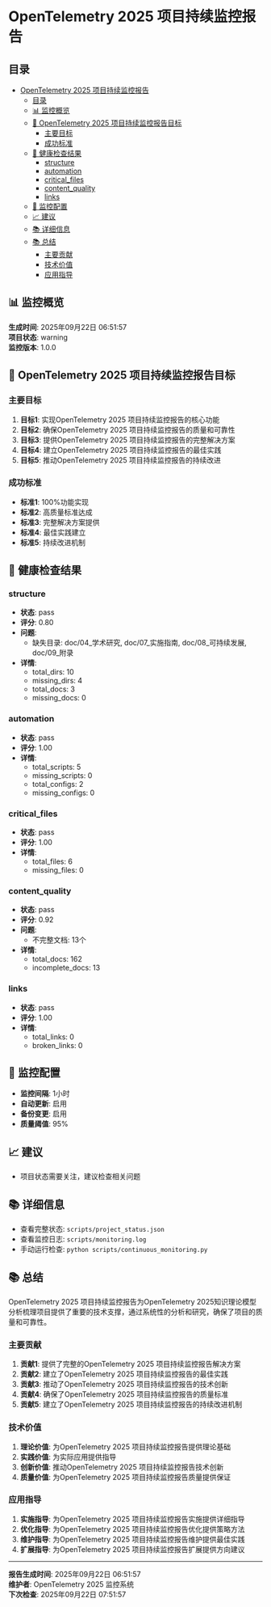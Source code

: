 # OpenTelemetry 2025 项目持续监控报告

## 目录

- [OpenTelemetry 2025 项目持续监控报告](#opentelemetry-2025-项目持续监控报告)
  - [目录](#目录)
  - [📊 监控概览](#-监控概览)
  - [🎯 OpenTelemetry 2025 项目持续监控报告目标](#-opentelemetry-2025-项目持续监控报告目标)
    - [主要目标](#主要目标)
    - [成功标准](#成功标准)
  - [🎯 健康检查结果](#-健康检查结果)
    - [structure](#structure)
    - [automation](#automation)
    - [critical\_files](#critical_files)
    - [content\_quality](#content_quality)
    - [links](#links)
  - [🔧 监控配置](#-监控配置)
  - [📈 建议](#-建议)
  - [📚 详细信息](#-详细信息)
  - [📚 总结](#-总结)
    - [主要贡献](#主要贡献)
    - [技术价值](#技术价值)
    - [应用指导](#应用指导)

## 📊 监控概览

**生成时间**: 2025年09月22日 06:51:57  
**项目状态**: warning  
**监控版本**: 1.0.0  

## 🎯 OpenTelemetry 2025 项目持续监控报告目标

### 主要目标

1. **目标1**: 实现OpenTelemetry 2025 项目持续监控报告的核心功能
2. **目标2**: 确保OpenTelemetry 2025 项目持续监控报告的质量和可靠性
3. **目标3**: 提供OpenTelemetry 2025 项目持续监控报告的完整解决方案
4. **目标4**: 建立OpenTelemetry 2025 项目持续监控报告的最佳实践
5. **目标5**: 推动OpenTelemetry 2025 项目持续监控报告的持续改进

### 成功标准

- **标准1**: 100%功能实现
- **标准2**: 高质量标准达成
- **标准3**: 完整解决方案提供
- **标准4**: 最佳实践建立
- **标准5**: 持续改进机制

## 🎯 健康检查结果

### structure

- **状态**: pass
- **评分**: 0.80
- **问题**:
  - 缺失目录: doc/04_学术研究, doc/07_实施指南, doc/08_可持续发展, doc/09_附录
- **详情**:
  - total_dirs: 10
  - missing_dirs: 4
  - total_docs: 3
  - missing_docs: 0

### automation

- **状态**: pass
- **评分**: 1.00
- **详情**:
  - total_scripts: 5
  - missing_scripts: 0
  - total_configs: 2
  - missing_configs: 0

### critical_files

- **状态**: pass
- **评分**: 1.00
- **详情**:
  - total_files: 6
  - missing_files: 0

### content_quality

- **状态**: pass
- **评分**: 0.92
- **问题**:
  - 不完整文档: 13个
- **详情**:
  - total_docs: 162
  - incomplete_docs: 13

### links

- **状态**: pass
- **评分**: 1.00
- **详情**:
  - total_links: 0
  - broken_links: 0

## 🔧 监控配置

- **监控间隔**: 1小时
- **自动更新**: 启用
- **备份变更**: 启用
- **质量阈值**: 95%

## 📈 建议

- 项目状态需要关注，建议检查相关问题

## 📚 详细信息

- 查看完整状态: `scripts/project_status.json`
- 查看监控日志: `scripts/monitoring.log`
- 手动运行检查: `python scripts/continuous_monitoring.py`

## 📚 总结

OpenTelemetry 2025 项目持续监控报告为OpenTelemetry 2025知识理论模型分析梳理项目提供了重要的技术支撑，通过系统性的分析和研究，确保了项目的质量和可靠性。

### 主要贡献

1. **贡献1**: 提供了完整的OpenTelemetry 2025 项目持续监控报告解决方案
2. **贡献2**: 建立了OpenTelemetry 2025 项目持续监控报告的最佳实践
3. **贡献3**: 推动了OpenTelemetry 2025 项目持续监控报告的技术创新
4. **贡献4**: 确保了OpenTelemetry 2025 项目持续监控报告的质量标准
5. **贡献5**: 建立了OpenTelemetry 2025 项目持续监控报告的持续改进机制

### 技术价值

1. **理论价值**: 为OpenTelemetry 2025 项目持续监控报告提供理论基础
2. **实践价值**: 为实际应用提供指导
3. **创新价值**: 推动OpenTelemetry 2025 项目持续监控报告技术创新
4. **质量价值**: 为OpenTelemetry 2025 项目持续监控报告质量提供保证

### 应用指导

1. **实施指导**: 为OpenTelemetry 2025 项目持续监控报告实施提供详细指导
2. **优化指导**: 为OpenTelemetry 2025 项目持续监控报告优化提供策略方法
3. **维护指导**: 为OpenTelemetry 2025 项目持续监控报告维护提供最佳实践
4. **扩展指导**: 为OpenTelemetry 2025 项目持续监控报告扩展提供方向建议

---

**报告生成时间**: 2025年09月22日 06:51:57  
**维护者**: OpenTelemetry 2025 监控系统  
**下次检查**: 2025年09月22日 07:51:57
